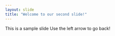 ```yaml
---
layout: slide
title: "Welcome to our second slide!"
---
```

This is a sample slide
Use the left arrow to go back!
